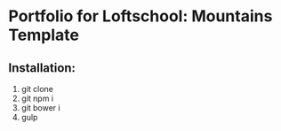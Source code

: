 # Portfolio for Loftschool: Mountains Template

## Installation:
1. git clone
2. git npm i
3. git bower i
4. gulp